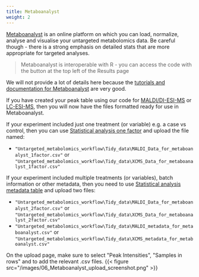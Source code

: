 ```yaml
---
title: Metaboanalyst
weight: 2
---
```


[Metaboanalyst](https://new.metaboanalyst.ca/MetaboAnalyst/) is an online platform on which you can load, normalize, analyse and visualise your untargeted metabolomics data. Be careful though - there is a strong emphasis on detailed stats that are more appropriate for targeted analyses.

> Metaboanalyst is interoperable with R - you can access the code with the button at the top left of the Results page

We will not provide a lot of details here because the [tutorials and documentation for Metaboanalyst](https://www.metaboanalyst.ca/MetaboAnalyst/docs/Tutorials.xhtml) are very good.

If you have created your peak table using our code for [MALDI/DI-ESI-MS](https://github.com/LizzyParkerPannell/Untargeted_metabolomics_workflow/blob/38e41b65371523c1e8052f0697a3ff59fe928c2d/05_tidy_data_from_XCMS-online.R) or [LC-ESI-MS](https://github.com/LizzyParkerPannell/Untargeted_metabolomics_workflow/blob/38e41b65371523c1e8052f0697a3ff59fe928c2d/05_tidy_data_from_XCMS-online.R), then you will now have the files formatted ready for use in Metaboanalyst.

If your experiment included just one treatment (or variable) e.g. a case vs control, then you can use [Statistical analysis one factor](https://new.metaboanalyst.ca/MetaboAnalyst/upload/StatUploadView.xhtml) and upload the file named:
- `"Untargeted_metabolomics_workflow\Tidy_data\MALDI_Data_for_metaboanalyst_1factor.csv"` or `"Untargeted_metabolomics_workflow\Tidy_data\XCMS_Data_for_metaboanalyst_1factor.csv"`

If your experiment included multiple treatments (or variables), batch information or other metadata, then you need to use [Statistical analysis metadata table](https://new.metaboanalyst.ca/MetaboAnalyst/upload/MultifacUploadView.xhtml) and upload two files:
- `"Untargeted_metabolomics_workflow\Tidy_data\MALDI_Data_for_metaboanalyst_2factor.csv"` or `"Untargeted_metabolomics_workflow\Tidy_data\XCMS_Data_for_metaboanalyst_2factor.csv"`
- `"Untargeted_metabolomics_workflow\Tidy_data\MALDI_metadata_for_metaboanalyst.csv"` or `"Untargeted_metabolomics_workflow\Tidy_data\XCMS_metadata_for_metaboanalyst.csv"`

On the upload page, make sure to select "Peak Intensities", "Samples in rows" and to add the relevant .csv files.
{{< figure src="/images/06_Metaboanalyst_upload_screenshot.png" >}}
